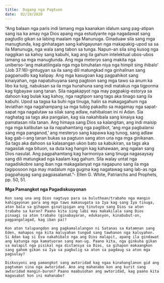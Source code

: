 ```yaml
---
title:  Dugang nga Pagtuon
date:  02/10/2020
---
```


“Ang balaan nga paris indi lamang mga kaanakan idalum sang pag-atipan sang isa ka amay nga Dios apang mga estudyante nga nagadawat sang pagtudlo gikan sa labing maalam nga Manunuga. Ginaduaw sila sang mga manugtunda, kag ginhatagan sang kahigayunan nga makapakig-upod sa sa ila Manunuga, nga wala sang tabon sa tunga. Napun-an sila sing kusog nga naggikan sa kahoy sang kabuhi, kag ang ila gahum intelektual ubos-ubos lamang sa mga manugtunda. Ang mga meteryo sang makita nga uniberso-‘ang makatilingala nga mga binuhatan niya nga himpit sing ihibalo’ (Job 37:16)-gintugyan sa ila sang dili matungkad nga ginhalinan sang pagpanudlo kag kalipay. Ang mga kasugoan kag pagpahikot sang kinaiyahan, nga napatuhuyana sang pagtoon sang mga tawo sa anum ka libo ka tuig, nabuksan sa ila mga hunahuna sang indi matakus nga tigporma kag tigbayaw sang tanan. Sila nagakapyot nga may pagpakig-estorya sa dahoon kag bulak kag kahoy, nga nagtipon sang tags aka tinago sang ila kabuhi. Upod sa tagsa ka buhi nga tinuga, halin sa makagagahum nga leviathan nga nagahampang sa mga tubig pakadto sa magamay nga sapat-sapat nga nagalutaw sa silak sang adlaw, nahibaloan ini ni Adan. Sia naghatag sa tags aka pangalan, kag sia nakahibala sang kinaiya kag pamatasan nila tanan. Ang himaya sang Dios sa kalangitan, ang indi maisip nga mga kalibutan sa ila napahamtang nga paglibot, ‘ang mga pagbalansi sang mga panganod,’ ang mesteryo sang kapawa kag tunog, sang adlaw kag gab-i-ang tanan bukas sa pagtuon sang aton una nga mga ginikanan. Sa tags aka dahoon sa kalasangan ukon bato sa kabukiran, sa tags aka nagasilak nga bituon, sa duta kag hangin kag kahawaan, ang ngalan sang Dios nasulat. Ang pagpahamtang kag harmoniya sang tinuga nagasaysay sang dili matungkad nga kaalam kag gahum. Sila walay untat nga nagadiskobre sang iban nga makagalanyat nga nagapuno sang ila mga tagiposoon nga may madalum nga gugma kag nagatawag sang lab-as nga pagpahayag sang pagpasalamat.”- Ellen G. White, Patriarchs and Prophets, pp. 50, 51.

**Mga Pamangkot nga Pagadiskusyonan**

`Kon sang una ang Dios nagtuyo para sa buluthoan/trabaho nga mangin kahigayonan para ang mga tawo makasugata sa Iya kag sang Iya tinuga, aton bala sa gihapon ginatipigan ang tinutuyo sang Dios sa aton trabaho sa karon? Paano kita sing labi mas makakilala sang Dios pinaagi sa aton trabaho (ginabayaran, edukasyon, kinabubut-on, pagpangalagad, kag iban pa)?`

`Kon aton talupangdon ang pagkamalalangon ni Satanas sa Katamnan sang Eden, mahapos nga kita maluyahan tungod sang tawhanon nga kaluyahon. Si Adan kag si Eva nakahibalo nga ang Dios malapit, apang ila gindawat ang katunga nga kamatuoran sang man-ug. Paano kita, nga ginkuha gikan sa malapit nga pisikal nga distansya sa Dios, sa gihapon makaangkon sang gahom gikan sa Iya sa pagbulig sa aton sa pagdaug sa aton mga pagsulay?`

`Diskusyoni ang pamangkot sang awtoridad kag ngaa kinahanglanon gid ang pagtuman sina nga awtoridad. Ano ang mahanabo kon ang kurit sang awtoridad mangin-buron? Paano maabusohan ang awtoridad, kag paano kita magasabat kon ini mahanabo?`